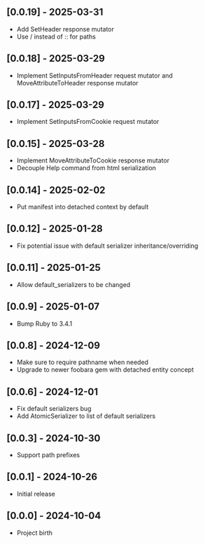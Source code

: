 ## [0.0.19] - 2025-03-31

- Add SetHeader response mutator
- Use / instead of :: for paths

## [0.0.18] - 2025-03-29

- Implement SetInputsFromHeader request mutator and MoveAttributeToHeader response mutator

## [0.0.17] - 2025-03-29

- Implement SetInputsFromCookie request mutator

## [0.0.15] - 2025-03-28

- Implement MoveAttributeToCookie response mutator
- Decouple Help command from html serialization

## [0.0.14] - 2025-02-02

- Put manifest into detached context by default

## [0.0.12] - 2025-01-28

- Fix potential issue with default serializer inheritance/overriding

## [0.0.11] - 2025-01-25

- Allow default_serializers to be changed

## [0.0.9] - 2025-01-07

- Bump Ruby to 3.4.1

## [0.0.8] - 2024-12-09

- Make sure to require pathname when needed
- Upgrade to newer foobara gem with detached entity concept

## [0.0.6] - 2024-12-01

- Fix default serializers bug
- Add AtomicSerializer to list of default serializers

## [0.0.3] - 2024-10-30

- Support path prefixes

## [0.0.1] - 2024-10-26

- Initial release

## [0.0.0] - 2024-10-04

- Project birth

